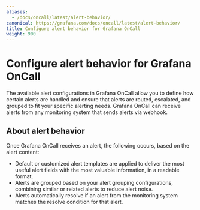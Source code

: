 ```yaml
---
aliases:
  - /docs/oncall/latest/alert-behavior/
canonical: https://grafana.com/docs/oncall/latest/alert-behavior/
title: Configure alert behavior for Grafana OnCall
weight: 900
---
```


# Configure alert behavior for Grafana OnCall

The available alert configurations in Grafana OnCall allow you to define how certain alerts are handled and ensure that alerts are routed, escalated, and grouped to fit your specific alerting needs. Grafana OnCall can receive alerts from any monitoring system that sends alerts via webhook.


## About alert behavior 

Once Grafana OnCall receives an alert, the following occurs, based on the alert content:

- Default or customized alert templates are applied to deliver the most useful alert fields with the most valuable information, in a readable format.
- Alerts are grouped based on your alert grouping configurations, combining similar or related alerts to reduce alert noise.
- Alerts automatically resolve if an alert from the monitoring system matches the resolve condition for that alert.
